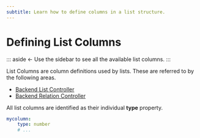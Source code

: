 ```yaml
---
subtitle: Learn how to define columns in a list structure.
---
```

# Defining List Columns

::: aside
← Use the sidebar to see all the available list columns.
:::

List Columns are column definitions used by lists. These are referred to by the following areas.

- [Backend List Controller](../extend/lists/list-controller.md)
- [Backend Relation Controller](../extend/forms/relation-controller.md)

All list columns are identified as their individual **type** property.

```yaml
mycolumn:
    type: number
    # ...
```
